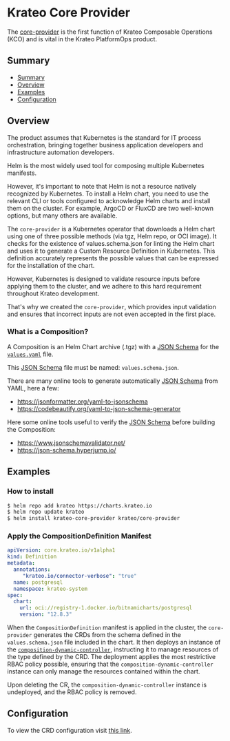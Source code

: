# Krateo Core Provider

The [core-provider](https://github.com/krateoplatformops/core-provider) is the first function of Krateo Composable Operations (KCO) and is vital in the Krateo PlatformOps product.

## Summary

- [Summary](#summary)
- [Overview](#overview)
- [Examples](#examples)
- [Configuration](#configuration)

## Overview

The product assumes that Kubernetes is the standard for IT process orchestration, bringing together business application developers and infrastructure automation developers.

Helm is the most widely used tool for composing multiple Kubernetes manifests.

However, it's important to note that Helm is not a resource natively recognized by Kubernetes. To install a Helm chart, you need to use the relevant CLI or tools configured to acknowledge Helm charts and install them on the cluster. For example, ArgoCD or FluxCD are two well-known options, but many others are available.

The `core-provider` is a Kubernetes operator that downloads a Helm chart using one of three possible methods (via tgz, Helm repo, or OCI image). It checks for the existence of values.schema.json for linting the Helm chart and uses it to generate a Custom Resource Definition in Kubernetes. This definition accurately represents the possible values that can be expressed for the installation of the chart.

However, Kubernetes is designed to validate resource inputs before applying them to the cluster, and we adhere to this hard requirement throughout Krateo development.

That's why we created the `core-provider`, which provides input validation and ensures that incorrect inputs are not even accepted in the first place.

### What is a Composition?

A Composition is an Helm Chart archive (.tgz) with a [JSON Schema](https://json-schema.org/) for the [`values.yaml`](https://helm.sh/docs/chart_template_guide/values_files/) file.

This [JSON Schema](https://json-schema.org/) file must be named: `values.schema.json`.

There are many online tools to generate automatically [JSON Schema](https://json-schema.org/) from YAML, here a few:

- https://jsonformatter.org/yaml-to-jsonschema
- https://codebeautify.org/yaml-to-json-schema-generator

Here some online tools useful to verify the [JSON Schema](https://json-schema.org/) before building the Composition:

- https://www.jsonschemavalidator.net/
- https://json-schema.hyperjump.io/

## Examples

### How to install

```sh
$ helm repo add krateo https://charts.krateo.io
$ helm repo update krateo
$ helm install krateo-core-provider krateo/core-provider 
```

### Apply the CompositionDefinition Manifest

```yaml
apiVersion: core.krateo.io/v1alpha1
kind: Definition
metadata:
  annotations:
     "krateo.io/connector-verbose": "true"
  name: postgresql
  namespace: krateo-system
spec:
  chart:
    url: oci://registry-1.docker.io/bitnamicharts/postgresql
    version: "12.8.3"
```
When the `CompositionDefinition` manifest is applied in the cluster, the `core-provider` generates the CRDs from the schema defined in the `values.schema.json` file included in the chart. It then deploys an instance of the [`composition-dynamic-controller`](https://github.com/krateoplatformops/composition-dynamic-controller), instructing it to manage resources of the type defined by the CRD. The deployment applies the most restrictive RBAC policy possible, ensuring that the `composition-dynamic-controller` instance can only manage the resources contained within the chart.

Upon deleting the CR, the `composition-dynamic-controller` instance is undeployed, and the RBAC policy is removed.

## Configuration
To view the CRD configuration visit [this link](https://doc.crds.dev/github.com/krateoplatformops/core-provider).


